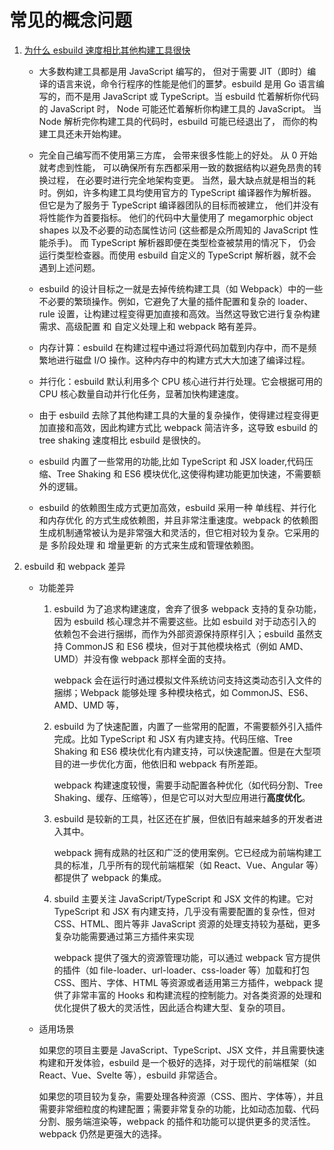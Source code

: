 # 常见的概念问题

1. [为什么 esbuild 速度相比其他构建工具很快](https://esbuild.bootcss.com/faq/#why-is-esbuild-fast)

   - 大多数构建工具都是用 JavaScript 编写的， 但对于需要 JIT（即时）编译的语言来说，命令行程序的性能是他们的噩梦。esbuild 是用 Go 语言编写的，而不是用 JavaScript 或 TypeScript。当 esbuild 忙着解析你代码的 JavaScript 时， Node 可能还忙着解析你构建工具的 JavaScript。 当 Node 解析完你构建工具的代码时，esbuild 可能已经退出了， 而你的构建工具还未开始构建。

   - 完全自己编写而不使用第三方库， 会带来很多性能上的好处。 从 0 开始就考虑到性能， 可以确保所有东西都采用一致的数据结构以避免昂贵的转换过程， 在必要时进行完全地架构变更。 当然，最大缺点就是相当的耗时。例如，许多构建工具均使用官方的 TypeScript 编译器作为解析器。 但它是为了服务于 TypeScript 编译器团队的目标而被建立， 他们并没有将性能作为首要指标。 他们的代码中大量使用了 megamorphic object shapes 以及不必要的动态属性访问 (这些都是众所周知的 JavaScript 性能杀手)。 而 TypeScript 解析器即便在类型检查被禁用的情况下， 仍会运行类型检查器。而使用 esbuild 自定义的 TypeScript 解析器，就不会遇到上述问题。

   - esbuild 的设计目标之一就是去掉传统构建工具（如 Webpack）中的一些 不必要的繁琐操作。例如，它避免了大量的插件配置和复杂的 loader、rule 设置，让构建过程变得更加直接和高效。当然这导致它进行复杂构建需求、高级配置 和 自定义处理上和 webpack 略有差异。

   - 内存计算：esbuild 在构建过程中通过将源代码加载到内存中，而不是频繁地进行磁盘 I/O 操作。这种内存中的构建方式大大加速了编译过程。

   - 并行化：esbuild 默认利用多个 CPU 核心进行并行处理。它会根据可用的 CPU 核心数量自动并行化任务，显著加快构建速度。

   - 由于 esbuild 去除了其他构建工具的大量的复杂操作，使得建过程变得更加直接和高效，因此构建方式比 webpack 简洁许多，这导致 esbuild 的 tree shaking 速度相比 esbuild 是很快的。

   - esbuild 内置了一些常用的功能,比如 TypeScript 和 JSX loader,代码压缩、Tree Shaking 和 ES6 模块优化,这使得构建功能更加快速，不需要额外的逻辑。

   - esbuild 的依赖图生成方式更加高效，esbuild 采用一种 单线程、并行化和内存优化 的方式生成依赖图，并且非常注重速度。webpack 的依赖图生成机制通常被认为是非常强大和灵活的，但它相对较为复杂。它采用的是 多阶段处理 和 增量更新 的方式来生成和管理依赖图。

2. esbuild 和 webpack 差异

   - 功能差异

     1. esbuild 为了追求构建速度，舍弃了很多 webpack 支持的复杂功能，因为 esbuild 核心理念并不需要这些。比如 esbuild 对于动态引入的依赖包不会进行捆绑，而作为外部资源保持原样引入；esbuild 虽然支持 CommonJS 和 ES6 模块，但对于其他模块格式（例如 AMD、UMD）并没有像 webpack 那样全面的支持。

        webpack 会在运行时通过模拟文件系统访问支持这类动态引入文件的捆绑；Webpack 能够处理 多种模块格式，如 CommonJS、ES6、AMD、UMD 等，

     2. esbuild 为了快速配置，内置了一些常用的配置，不需要额外引入插件完成。比如 TypeScript 和 JSX 有内建支持。代码压缩、Tree Shaking 和 ES6 模块优化有内建支持，可以快速配置。但是在大型项目的进一步优化方面，他依旧和 webpack 有所差距。

        webpack 构建速度较慢，需要手动配置各种优化（如代码分割、Tree Shaking、缓存、压缩等），但是它可以对大型应用进行**高度优化**。

     3. esbuild 是较新的工具，社区还在扩展，但依旧有越来越多的开发者进入其中。

        webpack 拥有成熟的社区和广泛的使用案例。它已经成为前端构建工具的标准，几乎所有的现代前端框架（如 React、Vue、Angular 等）都提供了 webpack 的集成。

     4. sbuild 主要关注 JavaScript/TypeScript 和 JSX 文件的构建。它对 TypeScript 和 JSX 有内建支持，几乎没有需要配置的复杂性，但对 CSS、HTML、图片等非 JavaScript 资源的处理支持较为基础，更多复杂功能需要通过第三方插件来实现

        webpack 提供了强大的资源管理功能，可以通过 webpack 官方提供的插件（如 file-loader、url-loader、css-loader 等）加载和打包 CSS、图片、字体、HTML 等资源或者适用第三方插件，webpack 提供了非常丰富的 Hooks 和构建流程的控制能力。对各类资源的处理和优化提供了极大的灵活性，因此适合构建大型、复杂的项目。

   - 适用场景

     如果您的项目主要是 JavaScript、TypeScript、JSX 文件，并且需要快速构建和开发体验，esbuild 是一个极好的选择，对于现代的前端框架（如 React、Vue、Svelte 等），esbuild 非常适合。

     如果您的项目较为复杂，需要处理各种资源（CSS、图片、字体等），并且需要非常细粒度的构建配置；需要非常复杂的功能，比如动态加载、代码分割、服务端渲染等，webpack 的插件和功能可以提供更多的灵活性。webpack 仍然是更强大的选择。
